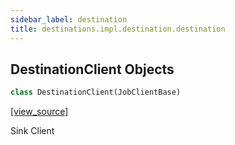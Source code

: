 ```yaml
---
sidebar_label: destination
title: destinations.impl.destination.destination
---
```


## DestinationClient Objects

```python
class DestinationClient(JobClientBase)
```

[[view_source]](https://github.com/dlt-hub/dlt/blob/9857029af018a582dd24da4070562f58bb7e9fc5/dlt/destinations/impl/destination/destination.py#L25)

Sink Client

